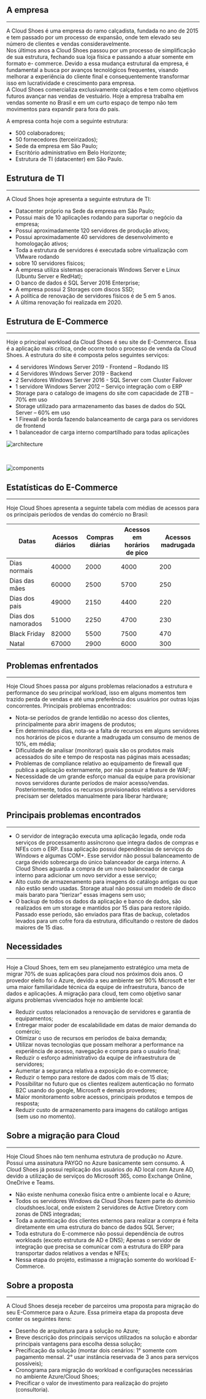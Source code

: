 
## A empresa
<hr>
A Cloud Shoes é uma empresa do ramo calçadista, fundada no ano de 2015 e tem passado por um processo de expansão, onde tem elevado seu número
de clientes e vendas consideravelmente.<br>
Nos últimos anos a Cloud Shoes passou por um processo de simplificação de sua
estrutura, fechando sua loja física e passando a atuar somente em formato e-
commerce.
Devido a essa mudança estrutural da empresa, é fundamental a busca por avanços
tecnológicos frequentes, visando melhorar a experiência do cliente final e
consequentemente transformar isso em lucratividade e crescimento para empresa.<br>
A Cloud Shoes comercializa exclusivamente calçados e tem como objetivos futuros
avançar nas vendas de vestuário. Hoje a empresa trabalha em vendas somente no
Brasil e em um curto espaço de tempo não tem movimentos para expandir para fora do
país.

A empresa conta hoje com a seguinte estrutura:

- 500 colaboradores;
- 50 fornecedores (terceirizados);
- Sede da empresa em São Paulo;
- Escritório administrativo em Belo Horizonte;
- Estrutura de TI (datacenter) em São Paulo.

## Estrutura de TI
<hr>

A Cloud Shoes hoje apresenta a seguinte estrutura de TI:
- Datacenter próprio na Sede da empresa em São Paulo;
- Possui mais de 10 aplicações rodando para suportar o negócio da empresa;
- Possui aproximadamente 120 servidores de produção ativos;
- Possui aproximadamente 40 servidores de desenvolvimento e homologação ativos;
- Toda a estrutura de servidores é executada sobre virtualização com VMware rodando
- sobre 10 servidores físicos;
- A empresa utiliza sistemas operacionais Windows Server e Linux (Ubuntu Server e
RedHat);
- O banco de dados é SQL Server 2016 Enterprise;
- A empresa possui 2 Storages com discos SSD;
- A política de renovação de servidores físicos é de 5 em 5 anos.
- A última renovação foi realizada em 2020.

## Estrutura de E-Commerce
<hr>
Hoje o principal workload da Cloud Shoes é seu site de E-Commerce. Essa é a aplicação mais
crítica, onde ocorre todo o processo de venda da Cloud Shoes.
A estrutura do site é composta pelos seguintes serviços:

- 4 servidores Windows Server 2019 - Frontend – Rodando IIS
- 4 Servidores Windows Server 2019 - Backend
- 2 Servidores Windows Server 2016 - SQL Server com Cluster Failover
- 1 servidore Windows Server 2012 – Serviço integração com o ERP
- Storage para o catalogo de imagens do site com capacidade de 2TB – 70% em uso
- Storage utilizado para armazenamento das bases de dados do SQL Server – 60% em uso
- 1 Firewall de borda fazendo balanceamento de carga para os servidores de frontend
- 1 balanceador de carga interno compartilhado para todas aplicações

![architecture](diagram_01.png?raw=true "Architecture")

<br>

![components](diagram_02.png?raw=true "Components")


## Estatísticas do E-Commerce
<hr>

Hoje Cloud Shoes apresenta a seguinte tabela com médias de acessos para os principais
períodos de vendas do comércio no Brasil:

Datas | Acessos diários | Compras diárias |  Acessos em horários de pico | Acessos madrugada
----- | ------ | ---- | ----- | -------
Dias normais | 40000 | 2000 | 4000 | 200 
Dias das mães | 60000 | 2500 | 5700 | 250
Dias dos pais | 49000 | 2150 | 4400 | 220
Dias dos namorados | 51000 | 2250 | 4700 |230
Black Friday | 82000 | 5500 | 7500 | 470
Natal | 67000 | 2900 | 6000 | 300

## Problemas enfrentados
<hr>

Hoje Cloud Shoes passa por alguns problemas relacionados a estrutura e performance do seu principal workload, isso em alguns momentos tem trazido perda de vendas e até uma preferência dos usuários por outras lojas concorrentes.
Principais problemas encontrados:
- Nota-se períodos de grande lentidão no acesso dos clientes, principalmente para abrir imagens de produtos;
- Em determinados dias, nota-se a falta de recursos em alguns servidores nos horários de picos e durante a
madrugada um consumo de menos de 10%, em média;
- Dificuldade de analisar (monitorar) quais são os produtos mais acessados do site e tempo de resposta nas
páginas mais acessadas;
- Problemas de compliance relativo ao equipamento de firewall que publica a aplicação externamente, por não
possuir a feature de WAF;
- Necessidade de um grande esforço manual da equipe para provisionar novos servidores durante períodos de
maior acesso/vendas. Posteriormente, todos os recursos provisionados relativos a servidores precisam ser
deletados manualmente para liberar hardware;

## Principais problemas encontrados
<hr>

- O servidor de integração executa uma aplicação legada, onde roda serviços de processamento assíncrono que
integra dados de compras e NFEs com o ERP. Essa aplicação possui dependências de serviços do Windows e
algumas COM+. Esse servidor não possui balanceamento de carga devido sobrecarga do único balanceador
de carga interno. A Cloud Shoes aguarda a compra de um novo balanceador de carga interno para adicionar
um novo servidor a esse serviço;
- Alto custo de armazenamento para imagens do catálogo antigas ou que não estão sendo usadas. Storage
atual não possui um modelo de disco mais barato para “tierizar” essas imagens sem uso;
- O backup de todos os dados da aplicação e banco de dados, são realizados em um storage e mantidos por 15
dias para restore rápido. Passado esse período, são enviados para fitas de backup, coletados levados para um
cofre fora da estrutura, dificultando o restore de dados maiores de 15 dias.

## Necessidades
<hr>
Hoje a Cloud Shoes, tem em seu planejamento estratégico uma meta de migrar 70% de suas aplicações para cloud
nos próximos dois anos. O provedor eleito foi o Azure, devido a seu ambiente ser 90% Microsoft e ter uma maior familiaridade técnica da equipe de infraestrutura, banco de dados e aplicações. A migração para cloud, tem como objetivo sanar alguns problemas vivenciados hoje no ambiente local:

- Reduzir custos relacionados a renovação de servidores e garantia de equipamentos;
- Entregar maior poder de escalabilidade em datas de maior demanda do comércio;
- Otimizar o uso de recursos em períodos de baixa demanda;
- Utilizar novas tecnologias que possam melhorar a performance na experiência de acesso, navegação e
compra para o usuário final;
- Reduzir o esforço administrativo da equipe de infraestrutura de servidores;
- Aumentar a segurança relativa a exposição do e-commerce;
- Reduzir o tempo para restore de dados com mais de 15 dias;
- Possibilitar no futuro que os clientes realizem autenticação no formato B2C usando do google, Microsoft e demais provedores;
- Maior monitoramento sobre acessos, principais produtos e tempos de resposta;
- Reduzir custo de armazenamento para imagens do catálogo antigas (sem uso no momento).

## Sobre a migração para Cloud
<hr>

Hoje Cloud Shoes não tem nenhuma estrutura de produção no Azure. Possui uma assinatura PAYGO no Azure basicamente sem consumo. A Cloud Shoes já possui replicação dos usuários do AD local com Azure AD, devido a utilização de serviços do Microsoft 365, como Exchange Online, OneDrive e Teams.
- Não existe nenhuma conexão física entre o ambiente local e o Azure;
- Todos os servidores Windows da Cloud Shoes fazem parte do domínio cloudshoes.local, onde existem 2
servidores de Active Diretory com zonas de DNS integradas;
- Toda a autenticação dos clientes externos para realizar a compra é feita diretamente em uma estrutura do banco de dados SQL Server;
- Toda estrutura do E-commerce não possui dependência de outros workloads (exceto estrutura de AD e DNS);
Apenas o servidor de integração que precisa se comunicar com a estrutura do ERP para transportar dados relativos a vendas e NFEs;
- Nessa etapa do projeto, estimasse a migração somente do workload E-Commerce.


## Sobre a proposta
<hr>

A Cloud Shoes deseja receber de parceiros uma proposta para migração do seu E-Commerce para o Azure.
Essa primeira etapa da proposta deve conter os seguintes itens:

- Desenho de arquitetura para a solução no Azure;
- Breve descrição dos principais serviços utilizados na solução e abordar principais vantagens para escolha dessa
solução;
- Precificação da solução (montar dois cenários: 1° somente com pagamento mensal. 2° usar instância
reservada de 3 anos para serviços possíveis);
- Cronograma para migração do workload e configurações necessárias no ambiente Azure/Cloud Shoes;
- Precificar o valor de investimento para realização do projeto (consultoria).